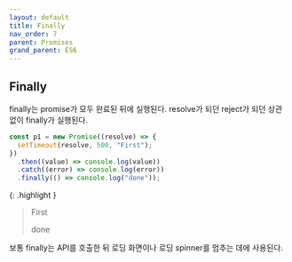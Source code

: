 ```yaml
---
layout: default
title: Finally
nav_order: 7
parent: Promises
grand_parent: ES6
---
```


## Finally

finally는 promise가 모두 완료된 뒤에 실행된다. resolve가 되던 reject가 되던 상관없이 finally가 실행된다.

```js
const p1 = new Promise((resolve) => {
  setTimeout(resolve, 500, "First");
})
  .then((value) => console.log(value))
  .catch((error) => console.log(error))
  .finally(() => console.log("done"));
```

{: .highlight }

> First
>
> done

보통 finally는 API를 호출한 뒤 로딩 화면이나 로딩 spinner를 멈추는 데에 사용된다.
